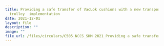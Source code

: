 ```yaml
---
title: Providing a safe transfer of VacLok cushions with a new transportation
  trolley  implementation
date: 2021-12-01
layout: file
description: ""
image: ""
file_url: /files/circulars/C505_NCCS_SHM 2021_Providing a safe transfer of Vac-Lok cushions.pdf
---
```

